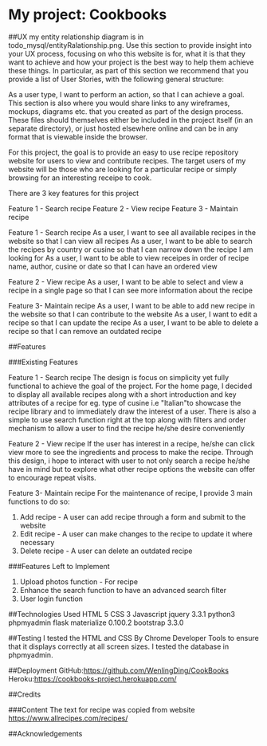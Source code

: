 My project: Cookbooks
====

##UX
my entity relationship diagram is in todo_mysql/entityRalationship.png.
Use this section to provide insight into your UX process, focusing on who this website is for, what it is that they want to achieve and how your project is the best way to help them achieve these things.
In particular, as part of this section we recommend that you provide a list of User Stories, with the following general structure:

As a user type, I want to perform an action, so that I can achieve a goal.
This section is also where you would share links to any wireframes, mockups, diagrams etc. that you created as part of the design process. These files should themselves either be included in the project itself (in an separate directory), or just hosted elsewhere online and can be in any format that is viewable inside the browser.

For this project, the goal is to provide an easy to use recipe repository website for users to view and contribute recipes. The target users of my website will be those who are looking for a particular recipe or simply browsing for an interesting receipe to cook.

There are 3 key features for this project

Feature 1 - Search recipe
Feature 2 - View recipe
Feature 3 - Maintain recipe

Feature 1 - Search recipe
As a user, I want to see all available recipes in the website so that I can view all recipes 
As a user, I want to be able to search the recipes by country or cusine so that I can narrow down the recipe I am looking for
As a user, I want to be able to view receipes in order of recipe name,  author, cusine or date so that I can have an ordered view

Feature 2 - View recipe
As a user, I want to be able to select and view a recipe in a single page so that I can see more information about the recipe

Feature 3- Maintain recipe
As a user, I want to be able to add new recipe in the website so that I can contribute to the website
As a user, I want to edit a recipe so that I can update the recipe
As a user, I want to be able to delete a recipe so that I can remove an outdated recipe 

##Features

###Existing Features

Feature 1 - Search recipe
The design is focus on simplicity yet fully functional to achieve the goal of the project.
For the home page, I decided to display all available recipes along with a short introduction and key attributes of a recipe for eg. type of cusine i.e "Italian"to showcase the recipe library and to immediately draw the interest of a user. There is also a simple to use search function right at the top along with filters and order mechanism to allow a user to find the recipe he/she desire conveniently 

Feature 2 - View recipe
If the user has interest in a recipe, he/she can click view more to see the ingredients and process to make the recipe. Through this design, i hope to interact with user to not only search a recipe he/she have in mind but to explore what other recipe options the website can offer to encourage repeat visits.

Feature 3- Maintain recipe
For the maintenance of recipe, I provide 3 main functions to do so:
1. Add recipe - A  user can add recipe through a form and submit to the website
2. Edit recipe - A user can make changes to the recipe to update it where necessary
3. Delete recipe - A user can delete an outdated recipe


###Features Left to Implement

1. Upload photos function - For recipe
2. Enhance the search function to have an advanced search filter 
3. User login function

##Technologies Used
HTML 5
CSS 3
Javascript
jquery 3.3.1
python3
phpmyadmin
flask
materialize 0.100.2
bootstrap 3.3.0

##Testing
I tested the HTML and CSS By Chrome Developer Tools to ensure that it displays correctly at all screen sizes.
I tested the database in phpmyadmin.


##Deployment
GitHub:https://github.com/WenlingDing/CookBooks
Heroku:https://cookbooks-project.herokuapp.com/

##Credits

###Content
The text for recipe was copied from website https://www.allrecipes.com/recipes/

##Acknowledgements
